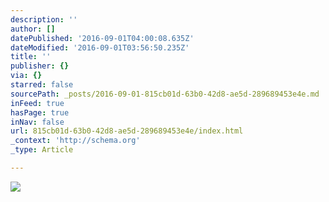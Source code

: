 ```yaml
---
description: ''
author: []
datePublished: '2016-09-01T04:00:08.635Z'
dateModified: '2016-09-01T03:56:50.235Z'
title: ''
publisher: {}
via: {}
starred: false
sourcePath: _posts/2016-09-01-815cb01d-63b0-42d8-ae5d-289689453e4e.md
inFeed: true
hasPage: true
inNav: false
url: 815cb01d-63b0-42d8-ae5d-289689453e4e/index.html
_context: 'http://schema.org'
_type: Article

---
```

![](https://the-grid-user-content.s3-us-west-2.amazonaws.com/db518b8f-6d5e-4cc2-8d87-33674dc4fa8b.jpg)